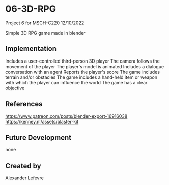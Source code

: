 # 06-3D-RPG
Project 6 for MSCH-C220 12/10/2022

Simple 3D RPG game made in blender

## Implementation
Includes a user-controlled third-person 3D player
The camera follows the movement of the player
The player's model is animated
Includes a dialogue conversation with an agent
Reports the player's score
The game includes terrain and/or obstacles
The game includes a hand-held item or weapon  with which the player can influence the world
The game has a clear objective

## References
https://www.patreon.com/posts/blender-export-16916038
https://kenney.nl/assets/blaster-kit

## Future Development
none

## Created by
Alexander Lefevre
